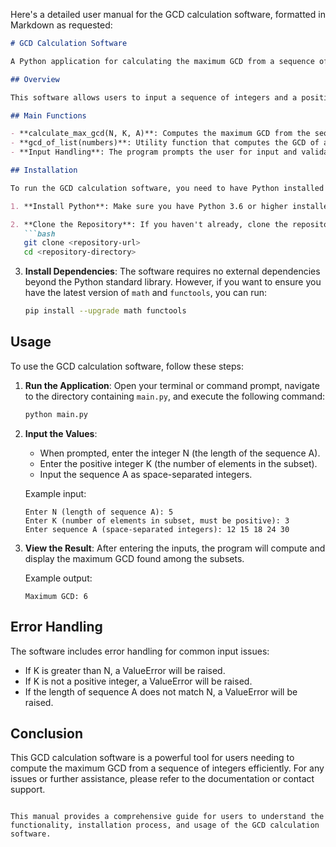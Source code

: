 Here's a detailed user manual for the GCD calculation software, formatted in Markdown as requested:

```markdown
# GCD Calculation Software

A Python application for calculating the maximum GCD from a sequence of integers.

## Overview

This software allows users to input a sequence of integers and a positive integer K, and it computes the maximum GCD from all possible subsets of size K that include a specified element from the sequence. It is designed to be efficient and user-friendly, providing clear error messages for invalid inputs.

## Main Functions

- **calculate_max_gcd(N, K, A)**: Computes the maximum GCD from the sequence A of length N, considering subsets of size K.
- **gcd_of_list(numbers)**: Utility function that computes the GCD of a list of numbers using the `math.gcd` function.
- **Input Handling**: The program prompts the user for input and validates it to ensure correctness.

## Installation

To run the GCD calculation software, you need to have Python installed on your machine. Follow these steps to set up the environment:

1. **Install Python**: Make sure you have Python 3.6 or higher installed. You can download it from [python.org](https://www.python.org/downloads/).

2. **Clone the Repository**: If you haven't already, clone the repository containing the software:
   ```bash
   git clone <repository-url>
   cd <repository-directory>
   ```

3. **Install Dependencies**: The software requires no external dependencies beyond the Python standard library. However, if you want to ensure you have the latest version of `math` and `functools`, you can run:
   ```bash
   pip install --upgrade math functools
   ```

## Usage

To use the GCD calculation software, follow these steps:

1. **Run the Application**: Open your terminal or command prompt, navigate to the directory containing `main.py`, and execute the following command:
   ```bash
   python main.py
   ```

2. **Input the Values**:
   - When prompted, enter the integer N (the length of the sequence A).
   - Enter the positive integer K (the number of elements in the subset).
   - Input the sequence A as space-separated integers.

   Example input:
   ```
   Enter N (length of sequence A): 5
   Enter K (number of elements in subset, must be positive): 3
   Enter sequence A (space-separated integers): 12 15 18 24 30
   ```

3. **View the Result**: After entering the inputs, the program will compute and display the maximum GCD found among the subsets.

   Example output:
   ```
   Maximum GCD: 6
   ```

## Error Handling

The software includes error handling for common input issues:
- If K is greater than N, a ValueError will be raised.
- If K is not a positive integer, a ValueError will be raised.
- If the length of sequence A does not match N, a ValueError will be raised.

## Conclusion

This GCD calculation software is a powerful tool for users needing to compute the maximum GCD from a sequence of integers efficiently. For any issues or further assistance, please refer to the documentation or contact support.

```

This manual provides a comprehensive guide for users to understand the functionality, installation process, and usage of the GCD calculation software.